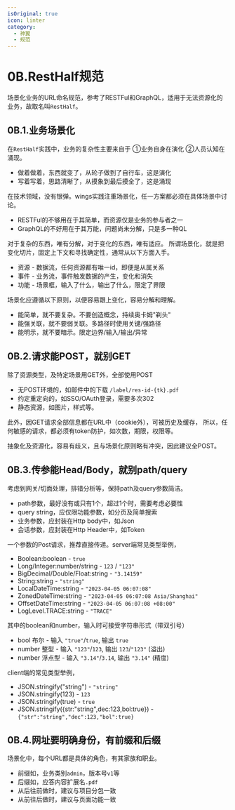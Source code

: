 ```yaml
---
isOriginal: true
icon: linter
category:
  - 神翼
  - 规范
---
```


# 0B.RestHalf规范

场景化业务的URL命名规范，参考了RESTFul和GraphQL，适用于无法资源化的业务，故取名叫`RestHalf`。

## 0B.1.业务场景化

在`RestHalf`实践中，业务的复杂性主要来自于 ①业务自身在演化 ②人员认知在涌现。

* 做着做着，东西就变了，从轮子做到了自行车，这是演化
* 写着写着，思路清晰了，从摸象到最后摸全了，这是涌现

在技术领域，没有银弹。wings实践注重场景化，任一方案都必须在具体场景中讨论。

* RESTFul的不够用在于其简单，而资源仅是业务的参与者之一
* GraphQL的不好用在于其万能，问题尚未分解，只是多一种QL

对于复杂的东西，唯有分解，对于变化的东西，唯有适应。
所谓场景化，就是把变化切片，固定上下文和寻找确定性，通常从以下方面入手。

* 资源 - 数据流，任何资源都有唯一id，即便是从属关系
* 事件 - 业务流，事件触发数据的产生，变化和消失
* 功能 - 场景框，输入了什么，输出了什么，限定了界限

场景化应遵循以下原则，以便容易跟上变化，容易分解和理解。

* 能简单，就不要复杂。不要创造概念，持续奥卡姆"剃头"
* 能强关联，就不要弱关联。多路径时使用关键/强路径
* 能明示，就不要暗示。限定边界/输入/输出/异常

## 0B.2.请求能POST，就别GET

除了资源类型，及特定场景用GET外，全部使用POST

* 无POST环境的，如邮件中的下载 `/label/res-id-{tk}.pdf`
* 约定重定向的，如SSO/OAuth登录，需要多次302
* 静态资源，如图片，样式等。

此外，因GET请求全部信息都在URL中（cookie外），可被历史及缓存，
所以，任何敏感的请求，都必须有token防护，如次数，期限，权限等。

抽象化及资源化，容易有歧义，且与场景化原则略有冲突，因此建议全POST。

## 0B.3.传参能Head/Body，就别path/query

考虑到网关/切面处理，排错分析等，保持path及query参数简洁。

* path参数，最好没有或只有1个，超过1个时，需要考虑必要性
* query string，应仅限功能参数，如分页及简单搜索
* 业务参数，应封装在Http body中，如Json
* 会话参数，应封装在Http Header中，如Token

一个参数的Post请求，推荐直接传递。server端常见类型举例，

* Boolean:boolean - `true`
* Long/Integer:number/string - `123` / `"123"`
* BigDecimal/Double/Float:string - `"3.14159"`
* String:string - `"string"`
* LocalDateTime:string - `"2023-04-05 06:07:08"`
* ZonedDateTime:string - `"2023-04-05 06:07:08 Asia/Shanghai"`
* OffsetDateTime:string - `"2023-04-05 06:07:08 +08:00"`
* LogLevel.TRACE:string - `"TRACE"`

其中的boolean和number，输入时可接受字符串形式（带双引号）

* bool 布尔 - 输入 `"true"`/`true`, 输出 `true`
* number 整型 - 输入 `"123"`/`123`, 输出 `123`/`"123"` (溢出)
* number 浮点型 - 输入 `"3.14"`/`3.14`, 输出 `"3.14"` (精度)

client端的常见类型举例，

* JSON.stringify("string") - `"string"`
* JSON.stringify(123) - `123`
* JSON.stringify(true) - `true`
* JSON.stringify({str:"string",dec:123,bol:true}) - `{"str":"string","dec":123,"bol":true}`

## 0B.4.网址要明确身份，有前缀和后缀

场景化中，每个URL都是具体的角色，有其家族和职业。

* 前缀如，业务类别`admin`，版本号`v1`等
* 后缀如，应答内容扩展名`.pdf`
* 从后往前做时，建议与项目分包一致
* 从前往后做时，建议与页面功能一致
